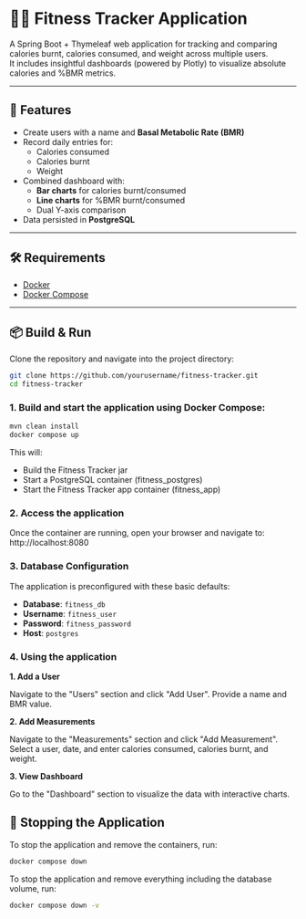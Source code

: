 # 🏋️‍♂️ Fitness Tracker Application

A Spring Boot + Thymeleaf web application for tracking and comparing calories burnt, calories consumed, and weight across multiple users.  
It includes insightful dashboards (powered by Plotly) to visualize absolute calories and %BMR metrics.

---

## 🚀 Features

- Create users with a name and **Basal Metabolic Rate (BMR)**
- Record daily entries for:
    - Calories consumed
    - Calories burnt
    - Weight
- Combined dashboard with:
    - **Bar charts** for calories burnt/consumed
    - **Line charts** for %BMR burnt/consumed
    - Dual Y-axis comparison
- Data persisted in **PostgreSQL**

---

## 🛠️ Requirements

- [Docker](https://docs.docker.com/get-docker/)
- [Docker Compose](https://docs.docker.com/compose/)

---

## 📦 Build & Run

Clone the repository and navigate into the project directory:

```bash
git clone https://github.com/yourusername/fitness-tracker.git
cd fitness-tracker
```


### 1. Build and start the application using Docker Compose:

```bash
mvn clean install
docker compose up
```
This will:
* Build the Fitness Tracker jar
* Start a PostgreSQL container (fitness_postgres)
* Start the Fitness Tracker app container (fitness_app)

### 2. Access the application
Once the container are running, open your browser and navigate to:
http://localhost:8080

### 3. Database Configuration
The application is preconfigured with these basic defaults:
- **Database**: `fitness_db`
- **Username**: `fitness_user`
- **Password**: `fitness_password`
- **Host**: `postgres`

### 4. Using the application
**1. Add a User** 

Navigate to the "Users" section and click "Add User". Provide a name and BMR value.

**2. Add Measurements**

Navigate to the "Measurements" section and click "Add Measurement". Select a user, date, and enter calories consumed, calories burnt, and weight.

**3. View Dashboard**

Go to the "Dashboard" section to visualize the data with interactive charts.

## 🧹 Stopping the Application

To stop the application and remove the containers, run:

```bash
docker compose down
```

To stop the application and remove everything including the database volume, run:

```bash
docker compose down -v
```